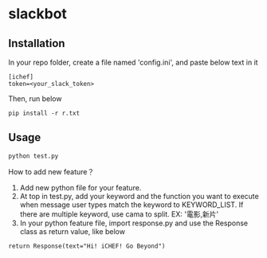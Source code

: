# slackbot

## Installation
In your repo folder, create a file named 'config.ini', and paste below text in it
```
[ichef]
token=<your_slack_token>
```
Then, run below
```
pip install -r r.txt
```

## Usage
```
python test.py
```
How to add new feature？
1. Add new python file for your feature.
2. At top in test.py, add your keyword and the function you want to execute when message user types match the keyword to KEYWORD_LIST. If there are multiple keyword, use cama to split. EX: '電影,新片'
3. In your python feature file, import response.py and use the Response class as return value, like below
```
return Response(text="Hi! iCHEF! Go Beyond")
```


